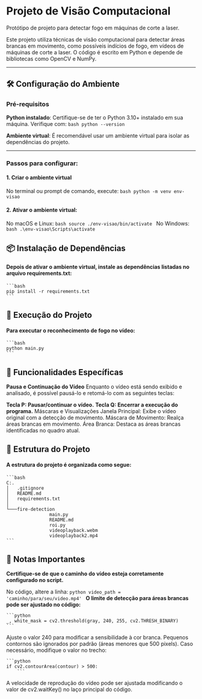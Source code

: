 # Projeto de Visão Computacional
Protótipo de projeto para detectar fogo em máquinas de corte a laser.

Este projeto utiliza técnicas de visão computacional para detectar áreas brancas em movimento, como possíveis indícios de fogo, em vídeos de máquinas de corte a laser. O código é escrito em Python e depende de bibliotecas como OpenCV e NumPy.

---

## 🛠 Configuração do Ambiente

### Pré-requisitos
   **Python instalado**:
     Certifique-se de ter o Python 3.10+ instalado em sua máquina.
     Verifique com:
     ```bash
     python --version
     ```

   **Ambiente virtual**:
     É recomendável usar um ambiente virtual para isolar as dependências do projeto.

---

### Passos para configurar:

  #### 1. Criar o ambiente virtual
  No terminal ou prompt de comando, execute:
	```bash
	python -m venv env-visao
	```

  #### 2. Ativar o ambiente virtual:
  No macOS e Linux:
	```bash
	source ./env-visao/bin/activate
	```
  No Windows:
	```bash
	.\env-visao\Scripts\activate
	```

## 📦 Instalação de Dependências

  #### Depois de ativar o ambiente virtual, instale as dependências listadas no arquivo requirements.txt:
	```bash
	pip install -r requirements.txt
	```

## 🚀 Execução do Projeto

  #### Para executar o reconhecimento de fogo no vídeo:

	```bash
	python main.py
	```

## 🎥 Funcionalidades Específicas

  **Pausa e Continuação do Vídeo**
  Enquanto o vídeo está sendo exibido e analisado, é possível pausá-lo e retomá-lo com as seguintes teclas:

  **Tecla P: Pausar/continuar o vídeo.**
  **Tecla Q: Encerrar a execução do programa.**
  Máscaras e Visualizações
  Janela Principal: Exibe o vídeo original com a detecção de movimento.
  Máscara de Movimento: Realça áreas brancas em movimento.
  Área Branca: Destaca as áreas brancas identificadas no quadro atual.

## 📁 Estrutura do Projeto

  #### A estrutura do projeto é organizada como segue:
	```bash
	C:.
	│   .gitignore
	│   README.md
	│   requirements.txt
	│
	└───fire-detection
					main.py
					README.md
					roi.py
					videoplayback.webm
					videoplayback2.mp4
	```

## 📝 Notas Importantes

  **Certifique-se de que o caminho do vídeo esteja corretamente configurado no script.**

  No código, altere a linha:
	```python
	video_path = 'caminho/para/seu/video.mp4'
	```
  **O limite de detecção para áreas brancas pode ser ajustado no código:**

	```python
	_, white_mask = cv2.threshold(gray, 240, 255, cv2.THRESH_BINARY)
	```
Ajuste o valor 240 para modificar a sensibilidade à cor branca.
Pequenos contornos são ignorados por padrão (áreas menores que 500 pixels). Caso necessário, modifique o valor no trecho:

	```python
	if cv2.contourArea(contour) > 500:
		```
A velocidade de reprodução do vídeo pode ser ajustada modificando o valor de cv2.waitKey() no laço principal do código.